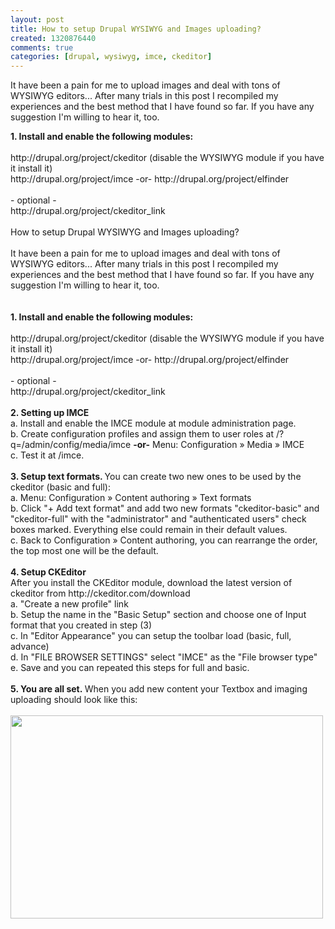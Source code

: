 ```yaml
--- 
layout: post
title: How to setup Drupal WYSIWYG and Images uploading?
created: 1320876440
comments: true
categories: [drupal, wysiwyg, imce, ckeditor]
---
```

<p>It have been a pain for me to upload images and deal with tons of WYSIWYG editors... After many trials in this post I recompiled my experiences and the best method that I have found so far. If you have any suggestion I&#39;m willing to hear it, too.</p>
<div>
	<strong>1. Install and enable the following modules:</strong></div>
<div>
	&nbsp;</div>
<div>
	http://drupal.org/project/ckeditor (disable the WYSIWYG module if you have it install it)</div>
<div>
	http://drupal.org/project/imce -or- http://drupal.org/project/elfinder</div>
<div>
	&nbsp;</div>
<div>
	- optional -</div>
<div>
	http://drupal.org/project/ckeditor_link</div>
<div>
	&nbsp;</div>
<div>
	<div>
		How to setup Drupal WYSIWYG and Images uploading?</div>
	<div>
		&nbsp;</div>
	<div>
		It have been a pain for me to upload images and deal with tons of WYSIWYG editors... After many trials in this post I recompiled my experiences and the best method that I have found so far. If you have any suggestion I&#39;m willing to hear it, too.</div>
	<div>
		&nbsp;</div>
	<div>
		&nbsp;</div>
	<div>
		<strong>1. Install and enable the following modules:</strong></div>
	<div>
		&nbsp;</div>
	<div>
		http://drupal.org/project/ckeditor (disable the WYSIWYG module if you have it install it)</div>
	<div>
		http://drupal.org/project/imce -or- http://drupal.org/project/elfinder</div>
	<div>
		&nbsp;</div>
	<div>
		- optional -</div>
	<div>
		http://drupal.org/project/ckeditor_link</div>
	<div>
		&nbsp;</div>
	<div>
		<strong>2. Setting up IMCE</strong></div>
	<div>
		a. Install and enable the IMCE module at module administration page.</div>
	<div>
		b. Create configuration profiles and assign them to user roles at /?q=/admin/config/media/imce <strong>-or-</strong> Menu: Configuration &raquo; Media &raquo; IMCE&nbsp;</div>
	<div>
		c. Test it at /imce.</div>
	<div>
		&nbsp;</div>
	<div>
		<strong>3. Setup text formats. </strong>You can create two new ones to be used by the ckeditor (basic and full):</div>
	<div>
		a. Menu: Configuration &raquo; Content authoring &raquo; Text formats</div>
	<div>
		b. Click &quot;+ Add text format&quot; and add two new formats &quot;ckeditor-basic&quot; and &quot;ckeditor-full&quot; with the &quot;administrator&quot; and &quot;authenticated users&quot; check boxes marked. Everything else could remain in their default values.</div>
	<div>
		c. Back to Configuration &raquo; Content authoring, you can rearrange the order, the top most one will be the default.</div>
	<div>
		&nbsp;</div>
	<div>
		<strong>4. Setup CKEditor</strong></div>
	<div>
		After you install the CKEditor module, download the latest version of ckeditor from http://ckeditor.com/download</div>
	<div>
		a. &quot;Create a new profile&quot; link</div>
	<div>
		b. Setup the name in the &quot;Basic Setup&quot; section and choose one of Input format that you created in step (3)</div>
	<div>
		c. In &quot;Editor Appearance&quot; you can setup the toolbar load (basic, full, advance)</div>
	<div>
		d. In &quot;FILE BROWSER SETTINGS&quot; select &quot;IMCE&quot; as the &quot;File browser type&quot;</div>
	<div>
		e. Save and you can repeated this steps for full and basic.</div>
	<div>
		&nbsp;</div>
	<div>
		<strong>5. You are all set.&nbsp;</strong>When you add new content your Textbox and imaging uploading should look like this:</div>
</div>
<div>
	&nbsp;</div>
<div>
	<img alt="" src="http://adrianmejiarosario.com/sites/default/files/Screen%20Shot%202011-11-09%20at%205.05.23%20PM.png" style="width: 500px; height: 325px; " /></div>
<div>
	&nbsp;</div>
